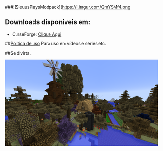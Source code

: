 ###![SieuusPlaysModpack](https://i.imgur.com/QmYSMf4.png

## Downloads disponiveis em:

* CurseForge:  [Clique Aqui](https://minecraft.curseforge.com/projects/sieuussplays)

##[Politica de uso](https://raw.githubusercontent.com/Sieuus/Sieuus-sModpack/master/LICENSE) Para uso em vídeos e séries etc.

##Se divirta.

![SieuussModpack](https://raw.githubusercontent.com/Sieuus/files/master/2016-03-16_02.46.38.png)
